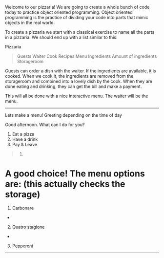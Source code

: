 Welcome to our pizzaria! We are going to create a whole bunch of code today to practice object oriented programming. Object oriented programming is the practice of dividing your code into parts that mimic objects in the real world.

To create a pizzaria we start with a classical exercise to name all the parts in a pizzaria. We should end up with a list similar to this:

Pizzaria
> Guests
> Waiter
> Cook
> Recipes
> Menu
> Ingredients
> Amount of ingredients
> Storageroom

Guests can order a dish with the waiter. If the ingredients are available, it is cooked. When we cook it, the ingredients are removed from the storageroom and combined into a lovely dish by the cook. When they are done eating and drinking, they can get the bill and make a payment.

This will all be done with a nice interactive menu. The waiter will be the menu.

-------
Lets make a menu!
Greeting depending on the time of day

Good afternoon. What can I do for you?
1. Eat a pizza
2. Have a drink
3. Pay & Leave

> 1. 

A good choice! The menu options are: (this actually checks the storage)
===
1. Carbonare
- 
2. Quatro stagione
- 
3. Pepperoni
--------



